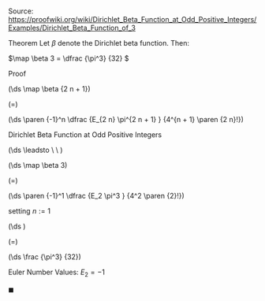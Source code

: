 # 

Source: https://proofwiki.org/wiki/Dirichlet_Beta_Function_at_Odd_Positive_Integers/Examples/Dirichlet_Beta_Function_of_3

Theorem
Let $\beta$ denote the Dirichlet beta function.
Then:

$\map \beta 3 = \dfrac {\pi^3} {32} $


Proof













\(\ds \map \beta {2 n + 1}\)

\(=\)







\(\ds \paren {-1}^n \dfrac {E_{2 n} \pi^{2 n + 1} } {4^{n + 1} \paren {2 n}!}\)





Dirichlet Beta Function at Odd Positive Integers








\(\ds \leadsto \ \ \)





\(\ds \map \beta 3\)

\(=\)







\(\ds \paren {-1}^1 \dfrac {E_2 \pi^3 } {4^2 \paren {2}!}\)





setting $n := 1$














\(\ds \)

\(=\)







\(\ds \frac {\pi^3} {32}\)





Euler Number Values: $E_2 = -1$



$\blacksquare$





